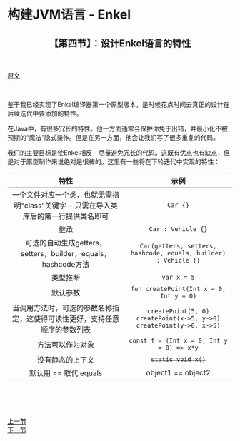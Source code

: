 # 构建JVM语言 - Enkel

<h2 align="center">【第四节】：设计Enkel语言的特性</h2>

</br>

[原文](http://jakubdziworski.github.io/enkel/2016/03/22/enkel_4_design.html)

</br>

鉴于我已经实现了Enkel编译器第一个原型版本，是时候花点时间去真正的设计在后续迭代中要添加的特性。

在Java中，有很多冗长的特性。他一方面通常会保护你免于出错，并最小化不被预期的“魔法”隐式操作。但是在另一方面，他会让我们写了很多重复的代码。

我们的主要目标是使Enkel相反 - 尽量避免冗长的代码。这既有优点也有缺点，但是对于原型制作来说绝对是很棒的。这里有一些将在下轮迭代中实现的特性：


|特性|示例|
|:-:|:-:|
|一个文件对应一个类，也就无需指明“class”关键字 - 只需在导入类库后的第一行提供类名即可| `Car {}`|
| 继承 | `Car : Vehicle {}` |
|可选的自动生成getters，setters，builder，equals，hashcode方法| `Car(getters, setters, hashcode, equals, builder) : Vehicle {}` |
|类型推断| `var x = 5` |
|默认参数| `fun createPoint(Int x = 0, Int y = 0)` |
|当调用方法时，可选的参数名称指定，这使得可读性更好，支持任意顺序的参数列表| `createPoint(5, 0)` </br> `createPoint(x->5, y->0)` </br> `createPoint(y->0, x->5)` |
|方法可以作为对象| `const f = (Int x = 0, Int y = 0) => x*y` |
|没有静态的上下文| ~~`static void x()`~~ |
|默认用 == 取代 equals| object1 == object2 |


</br></br></br>

<div align="left"><a href="./02-Hello Enkel.md">上一节</a></div>

<div align="left"><a href="./03-设计Enkel语言的特性.md">下一节</a></div>
